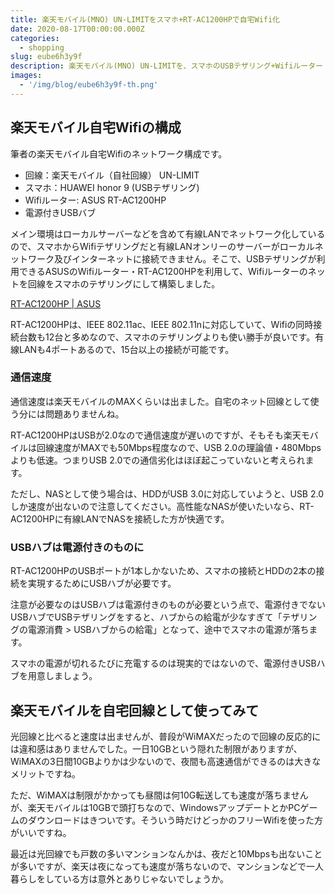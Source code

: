 ```yaml
---
title: 楽天モバイル(MNO) UN-LIMITをスマホ+RT-AC1200HPで自宅Wifi化
date: 2020-08-17T00:00:00.000Z
categories:
  - shopping
slug: eube6h3y9f
description: 楽天モバイル(MNO) UN-LIMITを、スマホのUSBテザリング+Wifiルーター・RT-AC1200HPで自宅Wifi化してみたので、構築例と実際の使用感をレビューしました。
images:
  - '/img/blog/eube6h3y9f-th.png'
---
```


## 楽天モバイル自宅Wifiの構成

筆者の楽天モバイル自宅Wifiのネットワーク構成です。

- 回線：楽天モバイル（自社回線） UN-LIMIT
- スマホ：HUAWEI honor 9 (USBテザリング)
- Wifiルーター: ASUS RT-AC1200HP
- 電源付きUSBバブ

メイン環境はローカルサーバーなどを含めて有線LANでネットワーク化しているので、スマホからWifiテザリングだと有線LANオンリーのサーバーがローカルネットワーク及びインターネットに接続できません。そこで、USBテザリングが利用できるASUSのWifiルーター・RT-AC1200HPを利用して、Wifiルーターのネットを回線をスマホのテザリングにして構築しました。

[RT-AC1200HP | ASUS](https://www.asus.com/jp/Networking/RTAC1200HP/)

RT-AC1200HPは、IEEE 802.11ac、IEEE 802.11nに対応していて、Wifiの同時接続台数も12台と多めなので、スマホのテザリングよりも使い勝手が良いです。有線LANも4ポートあるので、15台以上の接続が可能です。

### 通信速度

通信速度は楽天モバイルのMAXくらいは出ました。自宅のネット回線として使う分には問題ありませんね。

RT-AC1200HPはUSBが2.0なので通信速度が遅いのですが、そもそも楽天モバイルは回線速度がMAXでも50Mbps程度なので、USB 2.0の理論値・480Mbpsよりも低速。つまりUSB 2.0での通信劣化はほぼ起こっていないと考えられます。

ただし、NASとして使う場合は、HDDがUSB 3.0に対応していようと、USB 2.0しか速度が出ないので注意してください。高性能なNASが使いたいなら、RT-AC1200HPに有線LANでNASを接続した方が快適です。

### USBハブは電源付きのものに

RT-AC1200HPのUSBポートが1本しかないため、スマホの接続とHDDの2本の接続を実現するためにUSBハブが必要です。

注意が必要なのはUSBハブは電源付きのものが必要という点で、電源付きでないUSBハブでUSBテザリングをすると、ハブからの給電が少なすぎて「テザリングの電源消費 > USBハブからの給電」となって、途中でスマホの電源が落ちます。

スマホの電源が切れるたびに充電するのは現実的ではないので、電源付きUSBハブを用意しましょう。


## 楽天モバイルを自宅回線として使ってみて

光回線と比べると速度は出ませんが、普段がWiMAXだったので回線の反応的には違和感はありませんでした。一日10GBという隠れた制限がありますが、WiMAXの3日間10GBよりかは少ないので、夜間も高速通信ができるのは大きなメリットですね。

ただ、WiMAXは制限がかかっても昼間は何10G転送しても速度が落ちませんが、楽天モバイルは10GBで頭打ちなので、WindowsアップデートとかPCゲームのダウンロードはきついです。そういう時だけどっかのフリーWifiを使った方がいいですね。

最近は光回線でも戸数の多いマンションなんかは、夜だと10Mbpsも出ないことが多いですが、楽天は夜になっても速度が落ちないので、マンションなどで一人暮らしをしている方は意外とありじゃないでしょうか。
